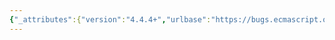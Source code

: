 ```yaml
---
{"_attributes":{"version":"4.4.4+","urlbase":"https://bugs.ecmascript.org/","maintainer":"dherman@mozilla.com"},"bug":{"bug_id":2570,"creation_ts":"2014-03-03 00:06:00 -0800","short_desc":"Missing %Promise% and %PromisePrototype% from well-known intrinsic objects table","delta_ts":"2014-04-06 11:29:16 -0700","product":"Draft for 6th Edition","component":"technical issue","version":"Rev 22: January 20, 2014 Draft","rep_platform":"All","op_sys":"All","bug_status":"RESOLVED","resolution":"FIXED","priority":"Normal","bug_severity":"enhancement","everconfirmed":true,"reporter":{"uid":"d","name":"Domenic Denicola"},"assigned_to":{"uid":"allen","name":"Allen Wirfs-Brock"},"long_desc":[{"commentid":7407,"comment_count":0,"who":{"uid":"d","name":"Domenic Denicola"},"bug_when":"2014-03-03 00:06:35 -0800","thetext":"Should be pretty straightforward; diff at\n\nhttps://github.com/domenic/promises-unwrapping/commit/13e01c21553059558a626bccdd219acec7ad7291\n\nif you want."},{"commentid":7409,"comment_count":1,"who":{"uid":"allen","name":"Allen Wirfs-Brock"},"bug_when":"2014-03-03 10:24:37 -0800","thetext":"fixed in rev23 editor's draft"},{"commentid":7507,"comment_count":2,"who":{"uid":"allen","name":"Allen Wirfs-Brock"},"bug_when":"2014-04-06 11:29:16 -0700","thetext":"fixed in rev23 draft"}]}}
---
```

